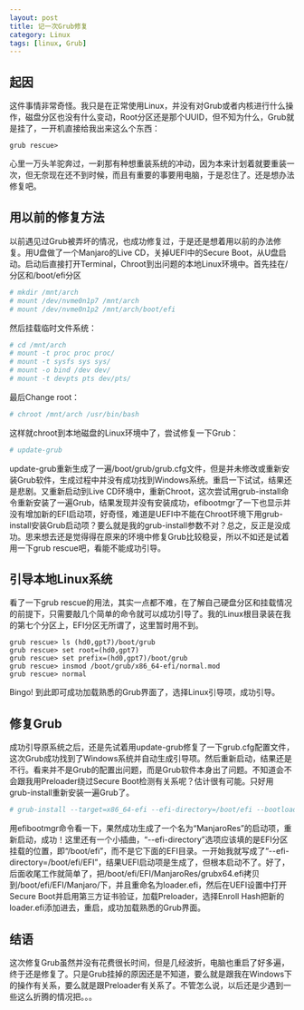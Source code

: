 ```yaml
---
layout: post
title: 记一次Grub修复
category: Linux
tags: [linux, Grub]
---
```


## 起因

这件事情非常奇怪。我只是在正常使用Linux，并没有对Grub或者内核进行什么操作，磁盘分区也没有什么变动，Root分区还是那个UUID，但不知为什么，Grub就是挂了，一开机直接给我出来这么个东西：

```grub
grub rescue>
```

心里一万头羊驼奔过，一刹那有种想重装系统的冲动，因为本来计划着就要重装一次，但无奈现在还不到时候，而且有重要的事要用电脑，于是忍住了。还是想办法修复吧。

## 用以前的修复方法

以前遇见过Grub被弄坏的情况，也成功修复过，于是还是想着用以前的办法修复。用U盘做了一个Manjaro的Live CD，关掉UEFI中的Secure Boot，从U盘启动。启动后直接打开Terminal，Chroot到出问题的本地Linux环境中。首先挂在/分区和/boot/efi分区

```bash
# mkdir /mnt/arch
# mount /dev/nvme0n1p7 /mnt/arch
# mount /dev/nvme0n1p2 /mnt/arch/boot/efi
```

然后挂载临时文件系统：

```bash
# cd /mnt/arch
# mount -t proc proc proc/
# mount -t sysfs sys sys/
# mount -o bind /dev dev/
# mount -t devpts pts dev/pts/
```

最后Change root：

```bash
# chroot /mnt/arch /usr/bin/bash
```

这样就chroot到本地磁盘的Linux环境中了，尝试修复一下Grub：

```bash
# update-grub
```

update-grub重新生成了一遍/boot/grub/grub.cfg文件，但是并未修改或重新安装Grub软件，生成过程中并没有成功找到Windows系统。重启一下试试，结果还是悲剧。又重新启动到Live CD环境中，重新Chroot，这次尝试用grub-install命令重新安装了一遍Grub，结果发现并没有安装成功，efibootmgr了一下也显示并没有增加新的EFI启动项，好奇怪，难道是UEFI中不能在Chroot环境下用grub-install安装Grub启动项？要么就是我的grub-install参数不对？总之，反正是没成功。思来想去还是觉得得在原来的环境中修复Grub比较稳妥，所以不如还是试着用一下grub rescue吧，看能不能成功引导。

## 引导本地Linux系统

看了一下grub rescue的用法，其实一点都不难，在了解自己硬盘分区和挂载情况的前提下，只需要敲几个简单的命令就可以成功引导了。我的Linux根目录装在我的第七个分区上，EFI分区无所谓了，这里暂时用不到。

```grub
grub rescue> ls (hd0,gpt7)/boot/grub
grub rescue> set root=(hd0,gpt7)
grub rescue> set prefix=(hd0,gpt7)/boot/grub
grub rescue> insmod /boot/grub/x86_64-efi/normal.mod
grub rescue> normal
```

Bingo! 到此即可成功加载熟悉的Grub界面了，选择Linux引导项，成功引导。

## 修复Grub

成功引导原系统之后，还是先试着用update-grub修复了一下grub.cfg配置文件，这次Grub成功找到了Windows系统并自动生成引导项。然后重新启动，结果还是不行。看来并不是Grub的配置出问题，而是Grub软件本身出了问题。不知道会不会跟我用Preloader绕过Secure Boot检测有关系呢？估计很有可能。只好用grub-install重新安装一遍Grub了。

```bash
# grub-install --target=x86_64-efi --efi-directory=/boot/efi --bootloader-id=ManjaroRes
```

用efibootmgr命令看一下，果然成功生成了一个名为“ManjaroRes”的启动项，重新启动，成功！这里还有一个小插曲，“--efi-directory”选项应该填的是EFI分区挂载的位置，即“/boot/efi”，而不是它下面的EFI目录。一开始我就写成了“--efi-directory=/boot/efi/EFI”，结果UEFI启动项是生成了，但根本启动不了。好了，后面收尾工作就简单了，把/boot/efi/EFI/ManjaroRes/grubx64.efi拷贝到/boot/efi/EFI/Manjaro/下，并且重命名为loader.efi，然后在UEFI设置中打开Secure Boot并启用第三方证书验证，加载Preloader，选择Enroll Hash把新的loader.efi添加进去，重启，成功加载熟悉的Grub界面。

## 结语

这次修复Grub虽然并没有花费很长时间，但是几经波折，电脑也重启了好多遍，终于还是修复了。只是Grub挂掉的原因还是不知道，要么就是跟我在Windows下的操作有关系，要么就是跟Preloader有关系了。不管怎么说，以后还是少遇到一些这么折腾的情况把。。。